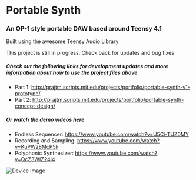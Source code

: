 # Portable Synth
### An OP-1 style portable DAW based around Teensy 4.1
Built using the awesome Teensy Audio Library
 
This project is still in progress. Check back for updates and bug fixes

##### Check out the following links for development updates and more information about how to use the project files above
* Part 1: http://prajtm.scripts.mit.edu/projects/portfolio/portable-synth-v1-prototype/
* Part 2: http://prajtm.scripts.mit.edu/projects/portfolio/portable-synth-concept-design/

##### Or watch the demo videos here
* Endless Sequencer: https://www.youtube.com/watch?v=U5Ci-TUZ0MY
* Recording and Sampling: https://www.youtube.com/watch?v=KuPWz8McP5k
* Polyphonic Synthesizer: https://www.youtube.com/watch?v=QcZ3WIZ24l4

![Device Image](https://i.imgur.com/wGqdGyz.jpg)
